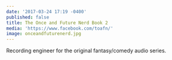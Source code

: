 ```yaml
---
date: '2017-03-24 17:19 -0400'
published: false
title: The Once and Future Nerd Book 2
media: 'https://www.facebook.com/toafn/'
image: onceandfuturenerd.jpg
---
```

Recording engineer for the original fantasy/comedy audio series.